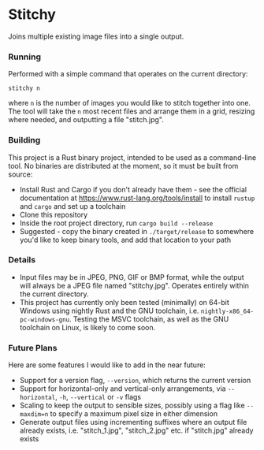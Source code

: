 
# Stitchy

Joins multiple existing image files into a single output.

### Running

Performed with a simple command that operates on the current directory:

`stitchy n`

where `n` is the number of images you would like to stitch together into one. The tool
will take the `n` most recent files and arrange them in a grid, resizing where needed,
and outputting a file "stitch.jpg".

### Building

This project is a Rust binary project, intended to be used as a command-line tool. No
binaries are distributed at the moment, so it must be built from source:

- Install Rust and Cargo if you don't already have them - see the official documentation
  at https://www.rust-lang.org/tools/install to install `rustup` and `cargo` and set up a
  toolchain
- Clone this repository
- Inside the root project directory, run `cargo build --release`
- Suggested - copy the binary created in `./target/release` to somewhere you'd like to keep
  binary tools, and add that location to your path

### Details

- Input files may be in JPEG, PNG, GIF or BMP format, while the output will always be a JPEG
  file named "stitchy.jpg". Operates entirely within the current directory.
- This project has currently only been tested (minimally) on 64-bit Windows using nightly Rust
  and the GNU toolchain, i.e. `nightly-x86_64-pc-windows-gnu`. Testing the MSVC toolchain, as
  well as the GNU toolchain on Linux, is likely to come soon.

### Future Plans

Here are some features I would like to add in the near future:

- Support for a version flag, `--version`, which returns the current version
- Support for horizontal-only and vertical-only arrangements, via `--horizontal`, `-h`,
  `--vertical` or `-v` flags
- Scaling to keep the output to sensible sizes, possibly using a flag like `--maxdim=n`
  to specify a maximum pixel size in either dimension
- Generate output files using incrementing suffixes where an output file already exists,
  i.e. "stitch_1.jpg", "stitch_2.jpg" etc. if "stitch.jpg" already exists
